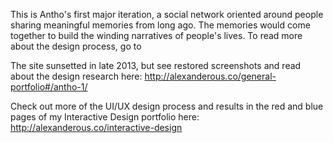 This is Antho's first major iteration, a social network oriented around people sharing meaningful memories from long ago. The memories would come together to build the winding narratives of people's lives. To read more about the design process, go to

The site sunsetted in late 2013, but see restored screenshots and read about the design research here: http://alexanderous.co/general-portfolio#/antho-1/

Check out more of the UI/UX design process and results in the red and blue pages of my Interactive Design portfolio here: http://alexanderous.co/interactive-design

